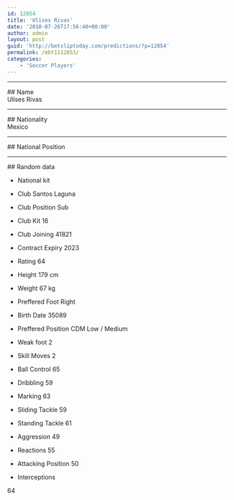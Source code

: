 ```yaml
---
id: 12854
title: 'Ulises Rivas'
date: '2010-07-26T17:56:40+00:00'
author: admin
layout: post
guid: 'http://betsliptoday.com/predictions/?p=12854'
permalink: /mbt1112853/
categories:
    - 'Soccer Players'
---
```


- - - - - -

\## Name  
 Ulises Rivas

- - - - - -

\## Nationality  
 Mexico

- - - - - -

\## National Position

- - - - - -

\## Random data

- National kit
- Club
 Santos Laguna

- Club Position
 Sub

- Club Kit
 16

- Club Joining
 41821

- Contract Expiry
 2023

- Rating
 64

- Height
 179 cm

- Weight
 67 kg

- Preffered Foot
 Right

- Birth Date
 35089

- Preffered Position
 CDM Low / Medium

- Weak foot
 2

- Skill Moves
 2

- Ball Control
 65

- Dribbling
 59

- Marking
 63

- Sliding Tackle
 59

- Standing Tackle
 61

- Aggression
 49

- Reactions
 55

- Attacking Position
 50

- Interceptions

 64